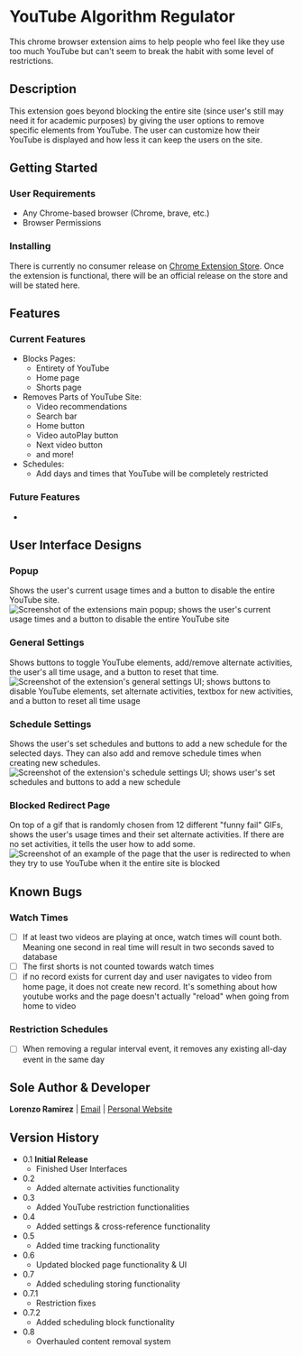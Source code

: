 # YouTube Algorithm Regulator

This chrome browser extension aims to help people who feel like they use too much YouTube but can't seem to break the habit with some level of restrictions.

## Description

This extension goes beyond blocking the entire site (since user's still may need it for academic purposes) by giving the user options to remove specific elements from YouTube. The user can customize how their YouTube is displayed and how less it can keep the users on the site.

## Getting Started

### User Requirements

- Any Chrome-based browser (Chrome, brave, etc.)
- Browser Permissions

### Installing

There is currently no consumer release on [Chrome Extension Store](https://chromewebstore.google.com/).
Once the extension is functional, there will be an official release on the store and will be stated here.

## Features

### Current Features

- Blocks Pages:
  - Entirety of YouTube
  - Home page
  - Shorts page
- Removes Parts of YouTube Site:
  - Video recommendations
  - Search bar
  - Home button
  - Video autoPlay button
  - Next video button
  - and more!
- Schedules:
  - Add days and times that YouTube will be completely restricted

### Future Features

-

## User Interface Designs

### Popup

Shows the user's current usage times and a button to disable the entire YouTube site.
![Screenshot of the extensions main popup; shows the user's current usage times and a button to disable the entire YouTube site](/images/ui-popup.png)

### General Settings

Shows buttons to toggle YouTube elements, add/remove alternate activities, the user's all time usage, and a button to reset that time.
![Screenshot of the extension's general settings UI; shows buttons to disable YouTube elements, set alternate activities, textbox for new activities, and a button to reset all time usage](/images/ui-general-settings.png)

### Schedule Settings

Shows the user's set schedules and buttons to add a new schedule for the selected days. They can also add and remove schedule times when creating new schedules.
![Screenshot of the extension's schedule settings UI; shows user's set schedules and buttons to add a new schedule](/images/ui-schedule-settings.png)

### Blocked Redirect Page

On top of a gif that is randomly chosen from 12 different "funny fail" GIFs, shows the user's usage times and their set alternate activities. If there are no set activities, it tells the user how to add some.
![Screenshot of an example of the page that the user is redirected to when they try to use YouTube when it the entire site is blocked](/images/ui-blocked-page.png)

## Known Bugs

### Watch Times

- [ ] If at least two videos are playing at once, watch times will count both. Meaning one second in real time will result in two seconds saved to database
- [ ] The first shorts is not counted towards watch times
- [ ] if no record exists for current day and user navigates to video from home page, it does not create new record. It's something about how youtube works and the page doesn't actually "reload" when going from home to video

### Restriction Schedules

- [ ] When removing a regular interval event, it removes any existing all-day event in the same day

## Sole Author & Developer

**Lorenzo Ramirez** | [Email](mailto:lorenzoramirez122@gmail.com) | [Personal Website](https://lorenzoramirezjr.com)

## Version History

- 0.1 **Initial Release**
  - Finished User Interfaces
- 0.2
  - Added alternate activities functionality
- 0.3
  - Added YouTube restriction functionalities
- 0.4
  - Added settings & cross-reference functionality
- 0.5
  - Added time tracking functionality
- 0.6
  - Updated blocked page functionality & UI
- 0.7
  - Added scheduling storing functionality
- 0.7.1
  - Restriction fixes
- 0.7.2
  - Added scheduling block functionality
- 0.8
  - Overhauled content removal system

